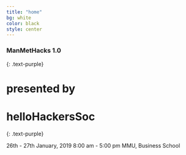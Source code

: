 ```yaml
---
title: "home"
bg: white
color: black
style: center
---
```


### ManMetHacks 1.0
{: .text-purple}

<span class="fa-stack subtlecircle" style="font-size:100px; background:rgba(255,166,0,0.1)">
  <i class="fa fa-circle fa-stack-2x text-white"></i>
  <i class="fa fa-bicycle fa-stack-1x text-orange"></i>
</span>

# presented by 
# helloHackersSoc
{: .text-purple}


26th - 27th January, 2019
8:00 am - 5:00 pm
MMU, Business School


